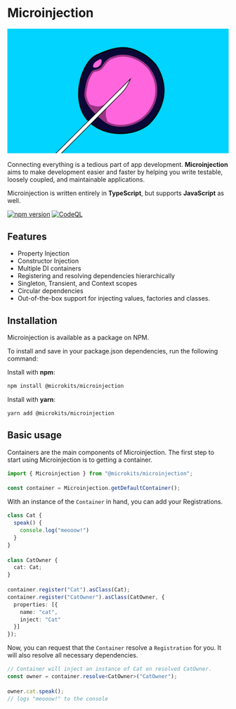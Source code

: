 # Microinjection

![Image of Microinjection](./docs/assets/logo.png)

Connecting everything is a tedious part of app development. <b>Microinjection</b> aims to make development easier and faster by helping you write testable, loosely coupled, and maintainable applications.

Microinjection is written entirely in <b>TypeScript</b>, but supports <b>JavaScript</b> as well.

[![npm version](https://badge.fury.io/js/%40microkits%2Fmicroinjection.svg)](https://badge.fury.io/js/%40microkits%2Fmicroinjection)
[![CodeQL](https://github.com/microkits/microinjection/workflows/CodeQL/badge.svg)](https://github.com/microkits/microinjection/actions?query=workflow%3ACodeQL)
## Features

- Property Injection
- Constructor Injection
- Multiple DI containers
- Registering and resolving dependencies hierarchically
- Singleton, Transient, and Context scopes
- Circular dependencies
- Out-of-the-box support for injecting values, factories and classes.

## Installation

Microinjection is available as a package on NPM.

To install and save in your package.json dependencies, run the following command:

Install with **npm**:
```sh
npm install @microkits/microinjection
```

Install with **yarn**:
```sh
yarn add @microkits/microinjection
```

## Basic usage

Containers are the main components of Microinjection. The first step to start using Microinjection is to getting a container.

```typescript
import { Microinjection } from "@microkits/microinjection";

const container = Microinjection.getDefaultContainer();
```

With an instance of the `Container` in hand, you can add your Registrations.

```typescript
class Cat {
  speak() {
    console.log("meooow!")
  }
}

class CatOwner {
  cat: Cat;
}

container.register("Cat").asClass(Cat);
container.register("CatOwner").asClass(CatOwner, {
  properties: [{
    name: "cat",
    inject: "Cat"
  }]
});
```

Now, you can request that the `Container` resolve a `Registration` for you. It will also resolve all necessary dependencies.

```typescript
// Container will inject an instance of Cat on resolved CatOwner.
const owner = container.resolve<CatOwner>("CatOwner");

owner.cat.speak();
// logs "meooow!" to the console
```
